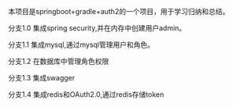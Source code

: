 本项目是springboot+gradle+auth2的一个项目，用于学习归纳和总结。

分支1.0 集成spring security,并在内存中创建用户admin。

分支1.1 集成mysql,通过mysql管理用户和角色。

分支1.2 在数据库中管理角色权限

分支1.3 集成swagger

分支1.4 集成redis和OAuth2.0,通过redis存储token
